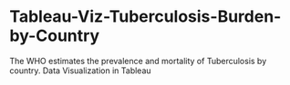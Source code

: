 # Tableau-Viz-Tuberculosis-Burden-by-Country
The WHO estimates the prevalence and mortality of Tuberculosis by country. Data Visualization in Tableau
